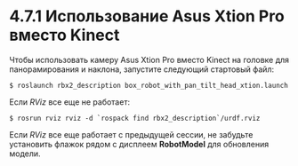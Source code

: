 # 4.7.1 Использование Asus Xtion Pro вместо Kinect

Чтобы использовать камеру Asus Xtion Pro вместо Kinect на головке для панорамирования и наклона, запустите следующий стартовый файл:

```text
$ roslaunch rbx2_description box_robot_with_pan_tilt_head_xtion.launch
```

Если _RViz_ все еще не работает:

```text
$ rosrun rviz rviz -d `rospack find rbx2_description`/urdf.rviz
```

Если _RViz_ все еще работает с предыдущей сессии, не забудьте установить флажок рядом с дисплеем **RobotModel** для обновления модели.

